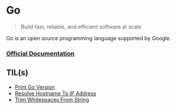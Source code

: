 # Go

> Build fast, reliable, and efficient software at scale

Go is an open source programming language supported by Google.

### [Official Documentation](https://go.dev/doc/)

## TIL(s)

- [Print Go Version](print-go-version.md)
- [Resolve Hostname To IP Address](resolve-hostname-to-ip-address.md)
- [Trim Whitespaces From String](trim-whitespace-from-string.md)
